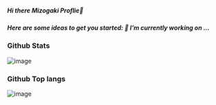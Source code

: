 
##### Hi there Mizogaki Proflie👋
##### Here are some ideas to get you started: 🔭 I’m currently working on ...

### Github Stats
![image](https://github-readme-stats.vercel.app/api?username=Mizogaki&count_private=true&show_icons=true&title_color=fff&icon_color=79ff97&text_color=9f9f9f&bg_color=151515&=anuraghazra&include_all_commits=true&hide=contribs,prs&hide_title=true)

### Github Top langs
![image](https://github-readme-stats.vercel.app/api/top-langs/?username=Mizogaki&layout=compact&&show_icons=true&title_color=fff&icon_color=79ff97&text_color=9f9f9f&bg_color=151515&=anuraghazra&include_all_commits=true&langs_count=4&hide_title=true)





